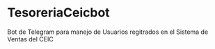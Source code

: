 # TesoreriaCeicbot
Bot de Telegram para manejo de Usuarios regitrados en el Sistema de Ventas del CEIC
